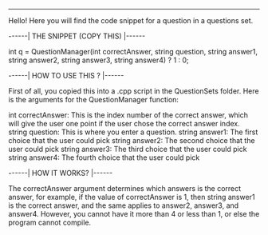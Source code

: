 
--------------------------------------------------------------------------------------------------
Hello! Here you will find the code snippet for a question in a questions set.

------| THE SNIPPET (COPY THIS) |------

int q = QuestionManager(int correctAnswer, string question,
		string answer1, 
		string answer2,
		string answer3, 
		string answer4) ? 1 : 0;

------| HOW TO USE THIS ? |------

First of all, you copied this into a .cpp script in the QuestionSets folder.
Here is the arguments for the QuestionManager function:

int correctAnswer: This is the index number of the correct answer, which will give the user one point if the user chose the correct answer index.
string question: This is where you enter a question.
string answer1: The first choice that the user could pick
string answer2: The second choice that the user could pick
string answer3: The third choice that the user could pick
string answer4: The fourth choice that the user could pick

------| HOW IT WORKS? |------

The correctAnswer argument determines which answers is the correct answer, for example, if the value of correctAnswer is 1, then string answer1 is the correct answer, and the same applies to answer2, answer3, and answer4. However, you cannot have it more than 4 or less than 1, or else the program cannot compile.
